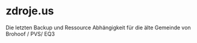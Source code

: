 # zdroje.us
Die letzten Backup und Ressource Abhängigkeit für die älte Gemeinde von Brohoof / PVS/ EQ3
